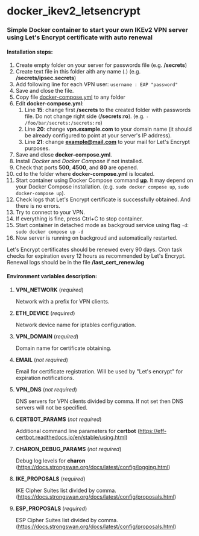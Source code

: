 # docker_ikev2_letsencrypt

### Simple Docker container to start your own IKEv2 VPN server using Let's Encrypt certificate with auto renewal

#### Installation steps:
1. Create empty folder on your server for passwords file (e.g. **/secrets**)
2. Create text file in this folder aith any name (*.*) (e.g. **/secrets/ipsec.secrets**)
3. Add following line for each VPN user:
`username : EAP "password"`
4. Save and close the file.
5. Copy file [docker-compose.yml](https://github.com/Gorodskih/docker_ikev2_letsencrypt/blob/main/docker-compose.yml) to any folder
6. Edit **docker-compose.yml**:
    1. Line **15**: change first **/secrets** to the created folder with passwords file. Do not change right side (**/secrets:ro**). (e.g. `- /foo/bar/secrets:/secrets:ro`)
    2. Line **20**: change **vpn.example.com** to your domain name (it should be already configured to point at your server's IP address).
    3. Line **21**: change **example@mail.com** to your mail for Let's Encrypt purposes.
7. Save and close **docker-compose.yml**.
8. Install *Docker* and *Docker Compose* if not installed.
9. Check that ports **500**, **4500**, and **80** are opened.
10. cd to the folder where **docker-compose.yml** is located.
11. Start container using Docker Compose command [**up**](https://docs.docker.com/engine/reference/commandline/compose_up/). It may depend on your Docker Compose installation. (e.g. `sudo docker compose up`, `sudo docker-compose up`).
12. Check logs that Let's Encrypt certificate is successfully obtained. And there is no errors.
13. Try to connect to your VPN.
14. If everything is fine, press Ctrl+C to stop container.
15. Start container in detached mode as backgroud service using flag `-d`: `sudo docker compose up -d`
16. Now server is running on backgroud and automatically restarted.

Let's Encrypt certificates should be renewed every 90 days. Cron task checks for expiration every 12 hours as recommended by Let's Encrypt.
Renewal logs should be in the file **/last_cert_renew.log**

#### Environment variables description:
1. **VPN_NETWORK** (*required*)
   
   Network with a prefix for VPN clients.
2. **ETH_DEVICE** (*required*)
   
   Network device name for iptables configuration.
3. **VPN_DOMAIN** (*required*)
   
   Domain name for certificate obtaining.
4. **EMAIL** (*not required*)
   
   Email for certificate registration. Will be used by "Let's encrypt" for expiration notifications.
5. **VPN_DNS** (*not required*)
   
   DNS servers for VPN clients divided by comma. If not set then DNS servers will not be specified.
6. **CERTBOT_PARAMS** (*not required*)
   
   Additional command line parameters for **certbot** (https://eff-certbot.readthedocs.io/en/stable/using.html)
7. **CHARON_DEBUG_PARAMS** (*not required*)
   
   Debug log levels for **charon** (https://docs.strongswan.org/docs/latest/config/logging.html)
8. **IKE_PROPOSALS** (*required*)
   
   IKE Cipher Suites list divided by comma. (https://docs.strongswan.org/docs/latest/config/proposals.html)
9. **ESP_PROPOSALS** (*required*)
   
   ESP Cipher Suites list divided by comma. (https://docs.strongswan.org/docs/latest/config/proposals.html)
